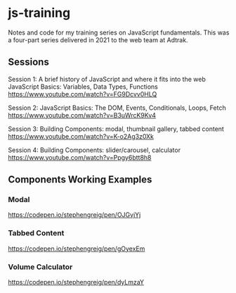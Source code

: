 # js-training

Notes and code for my training series on JavaScript fundamentals. This was a four-part series delivered in 2021 to the web team at Adtrak.

## Sessions
Session 1:
A brief history of JavaScript and where it fits into the web
JavaScript Basics: Variables, Data Types, Functions
https://www.youtube.com/watch?v=FG9Dcvv0HLQ

Session 2:
JavaScript Basics: The DOM, Events, Conditionals, Loops, Fetch
https://www.youtube.com/watch?v=B3uWrcK9Kv4

Session 3:
Building Components: modal, thumbnail gallery, tabbed content
https://www.youtube.com/watch?v=K-o2Ag3z0Xk

Session 4:
Building Components: slider/carousel, calculator
https://www.youtube.com/watch?v=Ppgy6btt8h8

## Components Working Examples

### Modal
https://codepen.io/stephengreig/pen/OJGvjYj

### Tabbed Content
https://codepen.io/stephengreig/pen/gOyexEm

### Volume Calculator
https://codepen.io/stephengreig/pen/dyLmzaY

